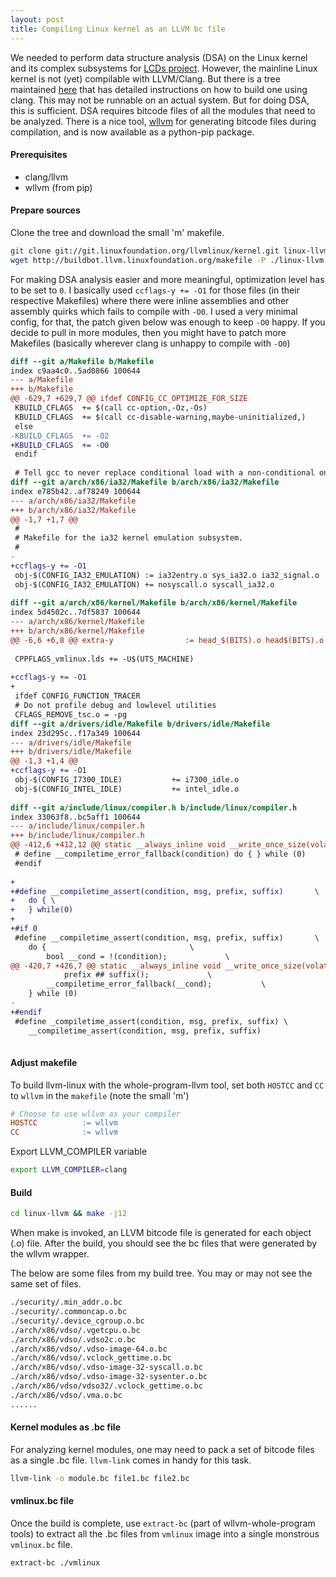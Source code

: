 ```yaml
---
layout: post
title: Compiling Linux kernel as an LLVM bc file
---
```


We needed to perform data structure analysis (DSA) on the Linux kernel and its complex subsystems for [LCDs project](http://www.cs.utah.edu/~aburtsev/lcd-doc/index.php). However, the mainline Linux kernel is not (yet) compilable with LLVM/Clang. But there is a tree maintained [here](http://llvm.linuxfoundation.org/index.php/Main_Page) that has detailed instructions on how to build one using clang. This may not be runnable on an actual system. But for doing DSA, this is sufficient. DSA requires bitcode files of all the modules that need to be analyzed. There is a nice tool, [wllvm](https://github.com/travitch/whole-program-llvm) for generating bitcode files during compilation, and is now available as a python-pip package.

#### Prerequisites
* clang/llvm
* wllvm (from pip)

#### Prepare sources

Clone the tree and download the small 'm' makefile.

~~~ bash
git clone git://git.linuxfoundation.org/llvmlinux/kernel.git linux-llvm
wget http://buildbot.llvm.linuxfoundation.org/makefile -P ./linux-llvm
~~~

For making DSA analysis easier and more meaningful, optimization level has to be set to `0`. I basically used `ccflags-y += -O1` for those files (in their respective Makefiles) where there were inline assemblies and other assembly quirks which fails to compile with `-O0`. I used a very minimal config, for that, the patch given below was enough to keep `-O0` happy. If you decide to pull in more modules, then you might have to patch more Makefiles (basically wherever clang is unhappy to compile with `-O0`)

~~~ patch
diff --git a/Makefile b/Makefile
index c9aa4c0..5ad0866 100644
--- a/Makefile
+++ b/Makefile
@@ -629,7 +629,7 @@ ifdef CONFIG_CC_OPTIMIZE_FOR_SIZE
 KBUILD_CFLAGS	+= $(call cc-option,-Oz,-Os)
 KBUILD_CFLAGS	+= $(call cc-disable-warning,maybe-uninitialized,)
 else
-KBUILD_CFLAGS	+= -O2
+KBUILD_CFLAGS	+= -O0
 endif
 
 # Tell gcc to never replace conditional load with a non-conditional one
diff --git a/arch/x86/ia32/Makefile b/arch/x86/ia32/Makefile
index e785b42..af78249 100644
--- a/arch/x86/ia32/Makefile
+++ b/arch/x86/ia32/Makefile
@@ -1,7 +1,7 @@
 #
 # Makefile for the ia32 kernel emulation subsystem.
 #
-
+ccflags-y += -O1
 obj-$(CONFIG_IA32_EMULATION) := ia32entry.o sys_ia32.o ia32_signal.o
 obj-$(CONFIG_IA32_EMULATION) += nosyscall.o syscall_ia32.o
 
diff --git a/arch/x86/kernel/Makefile b/arch/x86/kernel/Makefile
index 5d4502c..7df5837 100644
--- a/arch/x86/kernel/Makefile
+++ b/arch/x86/kernel/Makefile
@@ -6,6 +6,8 @@ extra-y                := head_$(BITS).o head$(BITS).o head.o vmlinux.lds
 
 CPPFLAGS_vmlinux.lds += -U$(UTS_MACHINE)
 
+ccflags-y += -O1
+
 ifdef CONFIG_FUNCTION_TRACER
 # Do not profile debug and lowlevel utilities
 CFLAGS_REMOVE_tsc.o = -pg
diff --git a/drivers/idle/Makefile b/drivers/idle/Makefile
index 23d295c..f17a349 100644
--- a/drivers/idle/Makefile
+++ b/drivers/idle/Makefile
@@ -1,3 +1,4 @@
+ccflags-y += -O1
 obj-$(CONFIG_I7300_IDLE)			+= i7300_idle.o
 obj-$(CONFIG_INTEL_IDLE)			+= intel_idle.o
 
diff --git a/include/linux/compiler.h b/include/linux/compiler.h
index 33063f8..bc5aff1 100644
--- a/include/linux/compiler.h
+++ b/include/linux/compiler.h
@@ -412,6 +412,12 @@ static __always_inline void __write_once_size(volatile void *p, void *res, int s
 # define __compiletime_error_fallback(condition) do { } while (0)
 #endif
 
+
+#define __compiletime_assert(condition, msg, prefix, suffix)		\
+	do { \
+	} while(0)
+
+#if 0
 #define __compiletime_assert(condition, msg, prefix, suffix)		\
 	do {								\
 		bool __cond = !(condition);				\
@@ -420,7 +426,7 @@ static __always_inline void __write_once_size(volatile void *p, void *res, int s
 			prefix ## suffix();				\
 		__compiletime_error_fallback(__cond);			\
 	} while (0)
-
+#endif
 #define _compiletime_assert(condition, msg, prefix, suffix) \
 	__compiletime_assert(condition, msg, prefix, suffix)
 
~~~

#### Adjust makefile
To build llvm-linux with the whole-program-llvm tool, set both `HOSTCC` and `CC` to `wllvm` in the `makefile` (note the small 'm')

~~~ makefile
# Choose to use wllvm as your compiler
HOSTCC          := wllvm
CC              := wllvm
~~~

Export LLVM_COMPILER variable

~~~ bash
export LLVM_COMPILER=clang
~~~

#### Build

~~~ bash
cd linux-llvm && make -j12
~~~
When make is invoked, an LLVM bitcode file is generated for each object (.o) file. After the build, you should see the bc files that were generated by the wllvm wrapper.

The below are some files from my build tree. You may or may not see the same set of files.

~~~ bash
./security/.min_addr.o.bc
./security/.commoncap.o.bc
./security/.device_cgroup.o.bc
./arch/x86/vdso/.vgetcpu.o.bc
./arch/x86/vdso/.vdso2c.o.bc
./arch/x86/vdso/.vdso-image-64.o.bc
./arch/x86/vdso/.vclock_gettime.o.bc
./arch/x86/vdso/.vdso-image-32-syscall.o.bc
./arch/x86/vdso/.vdso-image-32-sysenter.o.bc
./arch/x86/vdso/vdso32/.vclock_gettime.o.bc
./arch/x86/vdso/.vma.o.bc
......
~~~

#### Kernel modules as .bc file
For analyzing kernel modules, one may need to pack a set of bitcode files as a single .bc file. `llvm-link` comes in handy for this task.

~~~ bash
llvm-link -o module.bc file1.bc file2.bc
~~~

#### vmlinux.bc file

Once the build is complete, use `extract-bc` (part of wllvm-whole-program tools) to extract all the .bc files from `vmlinux` image into a single monstrous `vmlinux.bc` file.

~~~ bash
extract-bc ./vmlinux
~~~
